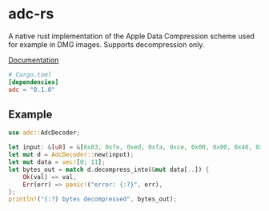 adc-rs
======
A native rust implementation of the Apple Data Compression scheme used for example in DMG images.
Supports decompression only.

[Documentation](https://docs.rs/adc)

```toml
# Cargo.toml
[dependencies]
adc = "0.1.0"
```

## Example

```rust
use adc::AdcDecoder;

let input: &[u8] = &[0x83, 0xfe, 0xed, 0xfa, 0xce, 0x00, 0x00, 0x40, 0x00, 0x06];
let mut d = AdcDecoder::new(input);
let mut data = vec![0; 11];
let bytes_out = match d.decompress_into(&mut data[..]) {
    Ok(val) => val,
    Err(err) => panic!("error: {:?}", err),
};
println!("{:?} bytes decompressed", bytes_out);
```
